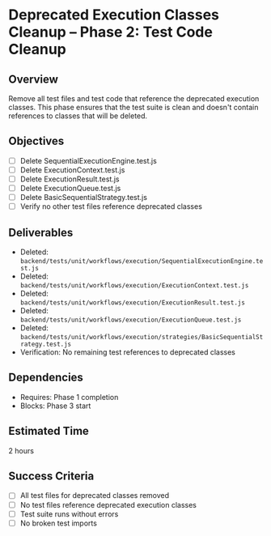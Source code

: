 # Deprecated Execution Classes Cleanup – Phase 2: Test Code Cleanup

## Overview
Remove all test files and test code that reference the deprecated execution classes. This phase ensures that the test suite is clean and doesn't contain references to classes that will be deleted.

## Objectives
- [ ] Delete SequentialExecutionEngine.test.js
- [ ] Delete ExecutionContext.test.js
- [ ] Delete ExecutionResult.test.js
- [ ] Delete ExecutionQueue.test.js
- [ ] Delete BasicSequentialStrategy.test.js
- [ ] Verify no other test files reference deprecated classes

## Deliverables
- Deleted: `backend/tests/unit/workflows/execution/SequentialExecutionEngine.test.js`
- Deleted: `backend/tests/unit/workflows/execution/ExecutionContext.test.js`
- Deleted: `backend/tests/unit/workflows/execution/ExecutionResult.test.js`
- Deleted: `backend/tests/unit/workflows/execution/ExecutionQueue.test.js`
- Deleted: `backend/tests/unit/workflows/execution/strategies/BasicSequentialStrategy.test.js`
- Verification: No remaining test references to deprecated classes

## Dependencies
- Requires: Phase 1 completion
- Blocks: Phase 3 start

## Estimated Time
2 hours

## Success Criteria
- [ ] All test files for deprecated classes removed
- [ ] No test files reference deprecated execution classes
- [ ] Test suite runs without errors
- [ ] No broken test imports
